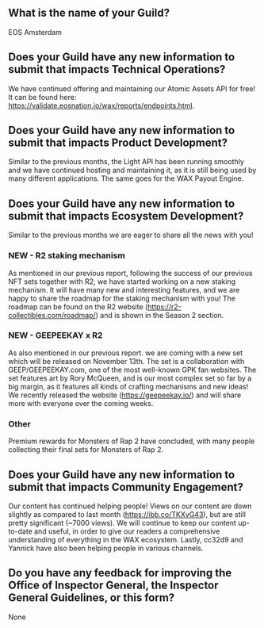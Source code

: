 ## What is the name of your Guild?

EOS Amsterdam

## Does your Guild have any new information to submit that impacts Technical Operations?

We have continued offering and maintaining our Atomic Assets API for free! It can be found here: https://validate.eosnation.io/wax/reports/endpoints.html.

## Does your Guild have any new information to submit that impacts Product Development?

Similar to the previous months, the Light API has been running smoothly and we have continued hosting and maintaining it, as it is still being used by many different applications. The same goes for the WAX Payout Engine.

## Does your Guild have any new information to submit that impacts Ecosystem Development?

Similar to the previous months we are eager to share all the news with you!

### NEW - R2 staking mechanism
As mentioned in our previous report, following the success of our previous NFT sets together with R2, we have started working on a new staking mechanism. It will have many new and interesting features, and we are happy to share the roadmap for the staking mechanism with you! The roadmap can be found on the R2 website (https://r2-collectibles.com/roadmap/) and is shown in the Season 2 section.

### NEW - GEEPEEKAY x R2
As also mentioned in our previous report. we are coming with a new set which will be released on November 13th. The set is a collaboration with GEEP/GEEPEEKAY.com, one of the most well-known GPK fan websites. The set features art by Rory McQueen, and is our most complex set so far by a big margin, as it features all kinds of crafting mechanisms and new ideas! We recently released the website (https://geepeekay.io/) and will share more with everyone over the coming weeks.

### Other
Premium rewards for Monsters of Rap 2 have concluded, with many people collecting their final sets for Monsters of Rap 2.

## Does your Guild have any new information to submit that impacts Community Engagement?
Our content has continued helping people! Views on our content are down slightly as compared to last month (https://ibb.co/TKXvG43), but are still pretty significant (~7000 views). We will continue to keep our content up-to-date and useful, in order to give our readers a comprehensive understanding of everything in the WAX ecosystem. Lastly, cc32d9 and Yannick have also been helping people in various channels.

## Do you have any feedback for improving the Office of Inspector General, the Inspector General Guidelines, or this form?

None
